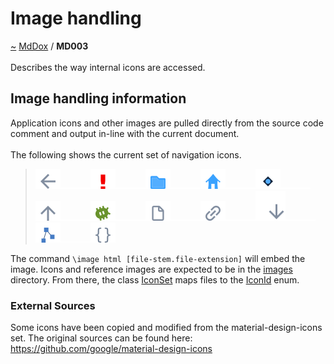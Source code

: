 <a id="image-handling"></a>
<h1>Image handling</h1>
<a id="a02122"></a>
<a href="https://github.com/CharlesCarley/MdDox#~">~</a>
<a href="index.md#index">MdDox</a>
<span class="inline-text">/</span>
<span class="bold-text"><b>MD003</b></span>
<br/>
<br/>
<span class="inline-text">Describes the way internal icons are accessed.</span>
<a id="image-handling-information"></a>
<h2>Image handling information</h2>
<span class="inline-text">Application icons and other images are pulled directly from the source code comment and output in-line with the current document. </span>
<br/>
<br/>
<span class="inline-text">
 The following shows the current set of navigation icons. </span>
<blockquote>
<img src="../images/back.svg"/><img src="../images/horSpace24px.svg"/><img src="../images/error.svg"/><img src="../images/horSpace24px.svg"/><img src="../images/folder.svg"/><img src="../images/horSpace24px.svg"/><img src="../images/home.svg"/><img src="../images/horSpace24px.svg"/><img src="../images/enum.svg"/><img src="../images/horSpace24px.svg"/><img src="../images/jumpToTop.svg"/><img src="../images/horSpace24px.svg"/><img src="../images/debug.svg"/><img src="../images/horSpace24px.svg"/><img src="../images/file.svg"/><img src="../images/horSpace24px.svg"/><img src="../images/link.svg"/><img src="../images/horSpace24px.svg"/><img src="../images/lookInside.svg"/><img src="../images/horSpace24px.svg"/><img src="../images/class.svg"/><img src="../images/horSpace24px.svg"/><img src="../images/namespace.svg"/></blockquote>
<span class="inline-text">The command </span>
<code class="typewriter">\image html [file-stem.file-extension]</code>
<span class="inline-text"> will embed the image. Icons and reference images are expected to be in the </span>
<a href="../images#images">images</a>
<span class="inline-text"> directory. From there, the class </span>
<a href="a01059.md#iconset">IconSet</a>
<span class="inline-text"> maps files to the </span>
<a href="a00986.md#iconid">IconId</a>
<span class="inline-text"> enum.</span>
<a id="external-sources"></a>
<h3>External Sources</h3>
<span class="inline-text">Some icons have been copied and modified from the material-design-icons set. The original sources can be found here: </span>
<a href="https://github.com/google/material-design-icons#https:--github.com-google-material-design-icons">https://github.com/google/material-design-icons</a>
</div>
</div>
</body>
</html>
